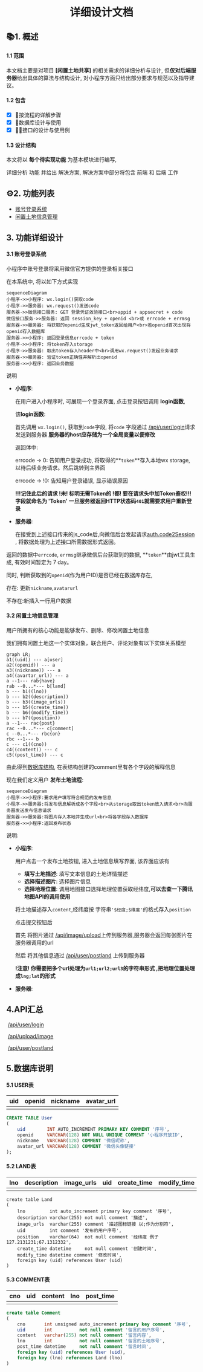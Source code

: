 <h1><div style="text-align: center;">详细设计文档</div></h1>

## 📚︎1. 概述

#### 1.1 范围

本文档主要是对项目 **[闲置土地共享]** 的相关需求的详细分析与设计, 但**仅对后端服务器**给出具体的算法与结构设计, 对小程序方面只给出部分要求与规范以及指导建议。

#### 1.2 包含

- [x] 🌊按流程的详解步骤
- [x] 🐬数据库设计与使用
- [x] 👨‍🔧接口的设计与使用例

#### 1.3 设计结构

本文将以 **每个待实现功能** 为基本模块进行编写,

详细分析 功能 并给出 解决方案, 解决方案中部分将包含 前端 和 后端 工作

## ⚙️2. 功能列表

- [账号登录系统](#31-账号登录系统)
- [闲置土地信息管理](#32-闲置土地信息管理)

## 3. 功能详细设计

#### 3.1 账号登录系统

小程序中账号登录将采用微信官方提供的登录相关接口

在本系统中, 将以如下方式实现

```mermaid
sequenceDiagram
小程序->>小程序: wx.login()获取code
小程序->>服务器: wx.request()发送code
服务器->>微信接口服务: GET 登录凭证效验接口<br>appid + appsecret + code
微信接口服务->>服务器: 返回 session_key + openid <br>或 errcode + errmsg
服务器->>服务器: 将获取的openid生成jwt_token返回给用户<br>若openid首次出现将openid存入数据库
服务器->>小程序: 返回登录信息errcode + token
小程序->>小程序: 将token存入storage
小程序->>服务器: 取出token存入header中<br>调用wx.request()发起业务请求
服务器->>服务器: 验证token正确性并解析出openid
服务器->>小程序: 返回业务数据
```

说明

- **小程序**:

  在用户进入小程序时, 可展现一个登录界面, 点击登录按钮调用 **login函数**,

  该**login函数**:

  首先调用 `wx.login()`, 获取到`code`字段, 将`code`
  字段通过 [/api/user/login](https://www.eolink.com/share/project/api/detail?groupID=-1&apiID=48000826&shareCode=36iWep&shareToken=$2y$10$UrwSpCNcoPLs9YAUDSpDae4HoEBmekVFlA~2FKmLaQ~2FXF.KJjpHZ56C&shareID=375768)请求发送到服务器  **服务器的host应存储为一个全局变量以便修改**

   返回体中:

   errcode -> 0:    告知用户登录成功, 将取得的**`token`**存入本地wx storage, 以待后续业务请求。然后跳转到主界面

   errcode -> !0:   告知用户登录错误, 显示错误原因

  **!!!记住此后的请求 !未! 标明无需Token的 !都! 要在请求头中加Token鉴权!!! 字段就命名为 'Token' 一旦服务器返回HTTP状态码`401`就需要求用户重新登录**

  

- **服务器**:

  在接受到上述接口传来的js_code后,向微信后台发起请求[auth.code2Session](https://developers.weixin.qq.com/miniprogram/dev/api-backend/open-api/login/auth.code2Session.html)
  , 将数据处理为上述接口所需数据形式返回。
  
 返回的数据中`errcode`, `errmsg`继承微信后台获取到的数据, **`token`**由jwt工具生成, 有效时间暂定为 7 day。
  
 同时, 判断获取到的`openid`(作为用户ID)是否已经在数据库存在,
  
 存在:    更新`nickname`,`avatarurl`
  
 不存在:新插入一行用户数据



#### 3.2 闲置土地信息管理

用户所拥有的核心功能是能够发布、删除、修改闲置土地信息

我们拥有闲置土地这一个实体对象，联合用户、评论对象有以下实体关系模型

```mermaid
graph LR;
a1((uid)) --- a[user]
a2((openid)) --- a
a3((nickname)) --- a
a4((avartar_url)) --- a
a --1--- rab{have}
rab --0...*--- b[land]
b --- b1((lno))
b --- b2((description))
b --- b3((image_urls))
b --- b5((create_time))
b --- b6((modify_time))
b --- b7((position))
a --1--- rac{post}
rac --0...*--- c[comment]
c --0...*--- rbc{on}
rbc --1--- b
c --- c1((cno))
c4((content)) --- c
c5((post_time)) --- c
```

由此得到[数据库结构](#5数据库说明), 在表结构创建的comment里有各个字段的解释信息

现在我们定义用户 **发布土地流程**:

```mermaid
sequenceDiagram
小程序->>小程序:要求用户填写符合规范的发布信息
小程序->>服务器:将发布信息解析成各个字段<br>从storage取出token放入请求<br>向服务器发送发布信息请求
服务器->>服务器:将图片存入本地并生成url<br>将各字段存入数据库
服务器->>小程序:返回发布状态
```

说明:

- **小程序**:

  用户点击一个发布土地按钮, 进入土地信息填写界面, 该界面应该有

    - **填写土地描述**: 填写文本信息的土地详情描述
    - **选择描述图片**: 选择图片信息
    - **选择地理位置**: 调用地图接口选择地理位置获取经纬度,**可以去查一下腾讯地图API的调用使用**

  将土地描述存入`content`,经纬度按 字符串`'$经度;$维度'`的格式存入`position`

  点击提交按钮后

   首先 将图片通过 [/api/image/upload](https://www.eolink.com/share/project/api/detail?groupID=-1&apiID=48001523&shareCode=36iWep&shareToken=$2y$10$gmvhiBI~2FqTO49lheilQUkevbipzQ~2Fvc8u3A4Z4eeyjCjIF2u4UOXq&shareID=375768)上传到服务器,服务器会返回每张图片在服务器调用的url
  
   然后 将其他信息通过 [/api/user/postland](https://www.eolink.com/share/project/api/detail?groupID=-1&apiID=48007742&shareCode=36iWep&shareToken=$2y$10$srUfLT5.3jU6OmOztnHZQ.jYU7Ra6xQqkmEv1LxWCGhScstSIp8NG&shareID=375768) 上传到服务器
  
  **!注意! 你需要把多个url处理为`url1;url2;url3`的字符串形式 ,把地理位置处理成`lng;lat`的形式**
  
  


- **服务器**:



## 4.API汇总

​    [/api/user/login](https://www.eolink.com/share/project/api/detail?groupID=-1&apiID=48000826&shareCode=36iWep&shareToken=$2y$10$UrwSpCNcoPLs9YAUDSpDae4HoEBmekVFlA~2FKmLaQ~2FXF.KJjpHZ56C&shareID=375768)

​    [/api/upload/image](https://www.eolink.com/share/project/api/detail?groupID=-1&apiID=48001523&shareCode=36iWep&shareToken=$2y$10$gmvhiBI~2FqTO49lheilQUkevbipzQ~2Fvc8u3A4Z4eeyjCjIF2u4UOXq&shareID=375768)

​	[/api/user/postland](https://www.eolink.com/share/project/api/detail?groupID=-1&apiID=48007742&shareCode=36iWep&shareToken=$2y$10$srUfLT5.3jU6OmOztnHZQ.jYU7Ra6xQqkmEv1LxWCGhScstSIp8NG&shareID=375768)



## 5.数据库说明

#### 5.1 USER表

| uid | openid | nickname | avatar_url |
|-----|--------|----------|------------|
|     |        |          |            |

```sql
CREATE TABLE User
(
    uid        INT AUTO_INCREMENT PRIMARY KEY COMMENT '序号',
    openid     VARCHAR(128) NOT NULL UNIQUE COMMENT '小程序开放ID',
    nickname   VARCHAR(128) COMMENT '微信昵称',
    avatar_url VARCHAR(128) COMMENT '微信头像链接'
);
```

#### 5.2 LAND表

| lno | description | image_urls | uid | create_time | modify_time | position |
|-----|-------------|------------|-----|-------------|-------------|----------|
|     |             |            |     |             |             |          |

```mysql
create table Land
(
    lno         int auto_increment primary key comment '序号',
    description varchar(255) not null comment '描述',
    image_urls  varchar(255) comment '描述图标链接 以;作为分割符',
    uid         int comment '发布的用户序号',
    position    varchar(64)  not null comment '经纬度 例子 127.2131231;67.1312332',
    create_time datetime     not null comment '创建时间',
    modify_time datetime comment '修改时间',
    foreign key (uid) references User (uid)
)
```

#### 5.3 COMMENT表

| cno | uid | content | lno | post_time |
|-----|-----|---------|-----|-----------|
|     |     |         |     |           |

```sql
create table Comment
(
    cno       int unsigned auto_increment primary key comment '序号',
    uid       int          not null comment '留言的用户序号',
    content   varchar(255) not null comment '留言内容',
    lno       int          not null comment '留言的土地序号',
    post_time datetime     not null comment '留言时间',
    foreign key (uid) references User (uid),
    foreign key (lno) references Land (lno)
)
```
